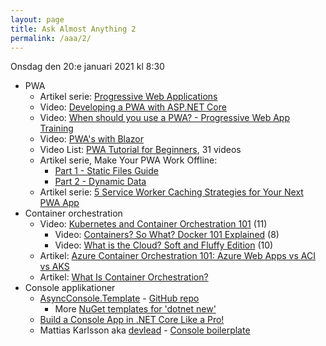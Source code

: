 ```yaml
---
layout: page
title: Ask Almost Anything 2
permalink: /aaa/2/
---
```


Onsdag den 20:e januari 2021 kl 8:30

* PWA
    * Artikel serie: [Progressive Web Applications](https://vaadin.com/pwa)
    * Video: [Developing a PWA with ASP.NET Core](https://www.youtube.com/watch?v=-6QEGBYqpXU)
    * Video: [When should you use a PWA? - Progressive Web App Training](https://www.youtube.com/watch?v=DfFlBWCQjzA)
    * Video: [PWA's with Blazor](https://www.youtube.com/watch?v=68pTZV5qcgE)
    * Video List: [PWA Tutorial for Beginners](https://www.youtube.com/watch?v=4XT23X0Fjfk&list=PL4cUxeGkcC9gTxqJBcDmoi5Q2pzDusSL7), 31 videos
    * Artikel serie, Make Your PWA Work Offline:
        * [Part 1 - Static Files Guide](https://www.monterail.com/blog/pwa-working-offline)
        * [Part 2 - Dynamic Data](https://www.monterail.com/blog/pwa-offline-dynamic-data)
    * Artikel serie: [5 Service Worker Caching Strategies for Your Next PWA App](https://blog.bitsrc.io/5-service-worker-caching-strategies-for-your-next-pwa-app-58539f156f52)
* Container orchestration
    * Video: [Kubernetes and Container Orchestration 101](https://www.youtube.com/watch?v=3RTvoI-A7UQ) (11)
        * Video: [Containers? So What? Docker 101 Explained](https://www.youtube.com/watch?v=0oEsMwSxBsk) (8)
        * Video: [What is the Cloud? Soft and Fluffy Edition](https://www.youtube.com/watch?v=BO6jvQ88ICQ) (10)
    * Artikel: [Azure Container Orchestration 101: Azure Web Apps vs ACI vs AKS](https://www.dragonspears.com/blog/azure-container-orchestration-101-azure-web-apps-vs-aci-vs-aks)
    * Artikel: [What Is Container Orchestration?](https://blog.newrelic.com/engineering/container-orchestration-explained/)
* Console applikationer
    * [AsyncConsole.Template](https://www.nuget.org/packages/AsyncConsole.Template/) - [GitHub repo](https://github.com/dirkrheeder/dotnet-async-console)
        * More [NuGet templates for 'dotnet new'](https://www.nuget.org/packages?packagetype=template&sortby=relevance&q=Tags%3A%22dotnet-new%22&prerel=True)
    * [Build a Console App in .NET Core Like a Pro!](https://espressocoder.com/2018/12/03/build-a-console-app-in-net-core-like-a-pro/)
    * Mattias Karlsson aka [devlead](https://www.devlead.se/) - [Console boilerplate](https://www.devlead.se/posts/2021/2021-01-15-my-preferred-console-stack)
